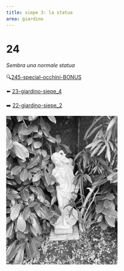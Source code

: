 ```yaml
---
title: siepe 3: la statua
area: giardino
---
```

# 24
_Sembra una normale statua_

🔍[245-special-occhini-BONUS](245-special-occhini-BONUS.md)

⬅️ [23-giardino-siepe_4](23-giardino-siepe_4.md)

➡️ [22-giardino-siepe_2](22-giardino-siepe_2.md)

![foto_91](_assets/preview/foto_91.jpg)